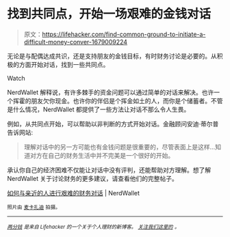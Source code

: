 # 找到共同点，开始一场艰难的金钱对话

> 原文：<https://lifehacker.com/find-common-ground-to-initiate-a-difficult-money-conver-1679009224>

无论是与配偶达成共识，还是支持朋友的金钱目标，有时财务讨论是必要的。从积极的方面开始对话，找到一些共同点。

Watch

NerdWallet 解释说，有许多棘手的资金问题可以通过简单的对话来解决。也许一个挥霍的朋友欠你现金。也许你的伴侣是个挥金如土的人，而你是个储蓄者。不管是什么情况，NerdWallet 都提供了一些方法让对话不那么令人生畏。

例如，从共同点开始，可以帮助以非判断的方式开始对话。金融顾问安迪·蒂尔普告诉网站:

> 理解对话中的另一方可能也有金钱问题是很重要的，尽管表面上是这样...知道对方在自己的财务生活中并不完美是一个很好的开始。

承认你自己的经济困难不仅能让对话中没有评判，还能帮助对方理解。想了解 NerdWallet 关于讨论财务的更多建议，请查看他们的完整帖子。

[如何与亲近的人进行艰难的财务对话](http://www.nerdwallet.com/blog/finance/financial-advice/hard-financial-conversations-friends-family/) | NerdWallet

<small>照片由</small> [<small>麦卡扎迪</small>](https://www.flickr.com/photos/mcazadi/) <small>拍摄。</small>

* * *

[*<small>两分钱</small>*](http://ift.tt/MNrhmo) <small>*是来自 Lifehacker 的一个关于个人理财的新博客。*</small> [*<small>关注我们这里的</small>*](http://ift.tt/1cudqxU) *<small>。</small>*
